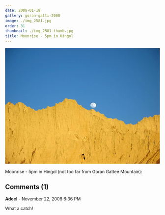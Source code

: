 ```yaml
---
date: 2008-01-18
gallery: goran-gatti-2008
image: ./img_2581.jpg
order: 31
thumbnail: ./img_2581-thumb.jpg
title: Moonrise - 5pm in Hingol
---
```


![Moonrise - 5pm in Hingol](./img_2581.jpg)

Moonrise - 5pm in Hingol (not too far from Goran Gattee Mountain):

<div id="comments">

## Comments (1)

<div id="comment">

**Adeel** - November 22, 2008  6:36 PM

What a catch!

</div>

</div>